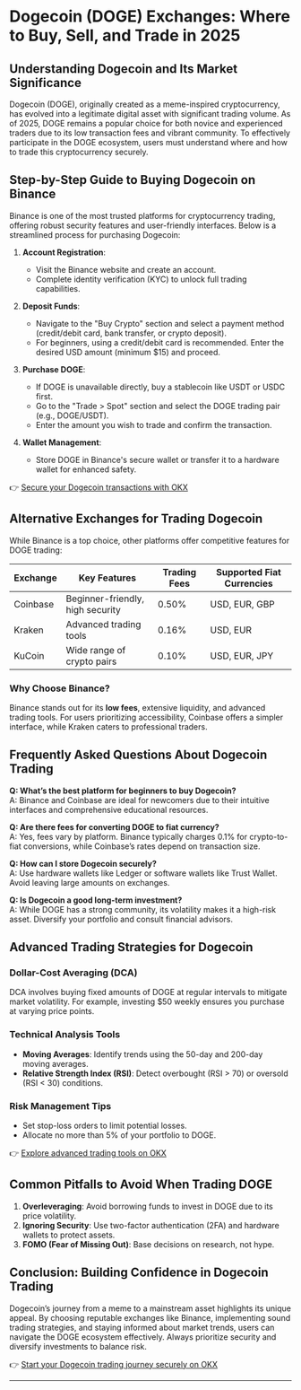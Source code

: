 # Dogecoin (DOGE) Exchanges: Where to Buy, Sell, and Trade in 2025  

## Understanding Dogecoin and Its Market Significance  
Dogecoin (DOGE), originally created as a meme-inspired cryptocurrency, has evolved into a legitimate digital asset with significant trading volume. As of 2025, DOGE remains a popular choice for both novice and experienced traders due to its low transaction fees and vibrant community. To effectively participate in the DOGE ecosystem, users must understand where and how to trade this cryptocurrency securely.  

## Step-by-Step Guide to Buying Dogecoin on Binance  
Binance is one of the most trusted platforms for cryptocurrency trading, offering robust security features and user-friendly interfaces. Below is a streamlined process for purchasing Dogecoin:  

1. **Account Registration**:  
   - Visit the Binance website and create an account.  
   - Complete identity verification (KYC) to unlock full trading capabilities.  

2. **Deposit Funds**:  
   - Navigate to the "Buy Crypto" section and select a payment method (credit/debit card, bank transfer, or crypto deposit).  
   - For beginners, using a credit/debit card is recommended. Enter the desired USD amount (minimum $15) and proceed.  

3. **Purchase DOGE**:  
   - If DOGE is unavailable directly, buy a stablecoin like USDT or USDC first.  
   - Go to the "Trade > Spot" section and select the DOGE trading pair (e.g., DOGE/USDT).  
   - Enter the amount you wish to trade and confirm the transaction.  

4. **Wallet Management**:  
   - Store DOGE in Binance's secure wallet or transfer it to a hardware wallet for enhanced safety.  

👉 [Secure your Dogecoin transactions with OKX](https://bit.ly/okx-bonus)  

## Alternative Exchanges for Trading Dogecoin  
While Binance is a top choice, other platforms offer competitive features for DOGE trading:  

| Exchange         | Key Features                          | Trading Fees | Supported Fiat Currencies |  
|------------------|---------------------------------------|--------------|----------------------------|  
| Coinbase         | Beginner-friendly, high security      | 0.50%        | USD, EUR, GBP              |  
| Kraken           | Advanced trading tools                | 0.16%        | USD, EUR                   |  
| KuCoin           | Wide range of crypto pairs            | 0.10%        | USD, EUR, JPY              |  

### Why Choose Binance?  
Binance stands out for its **low fees**, extensive liquidity, and advanced trading tools. For users prioritizing accessibility, Coinbase offers a simpler interface, while Kraken caters to professional traders.  

## Frequently Asked Questions About Dogecoin Trading  

**Q: What’s the best platform for beginners to buy Dogecoin?**  
A: Binance and Coinbase are ideal for newcomers due to their intuitive interfaces and comprehensive educational resources.  

**Q: Are there fees for converting DOGE to fiat currency?**  
A: Yes, fees vary by platform. Binance typically charges 0.1% for crypto-to-fiat conversions, while Coinbase’s rates depend on transaction size.  

**Q: How can I store Dogecoin securely?**  
A: Use hardware wallets like Ledger or software wallets like Trust Wallet. Avoid leaving large amounts on exchanges.  

**Q: Is Dogecoin a good long-term investment?**  
A: While DOGE has a strong community, its volatility makes it a high-risk asset. Diversify your portfolio and consult financial advisors.  

## Advanced Trading Strategies for Dogecoin  

### Dollar-Cost Averaging (DCA)  
DCA involves buying fixed amounts of DOGE at regular intervals to mitigate market volatility. For example, investing $50 weekly ensures you purchase at varying price points.  

### Technical Analysis Tools  
- **Moving Averages**: Identify trends using the 50-day and 200-day moving averages.  
- **Relative Strength Index (RSI)**: Detect overbought (RSI > 70) or oversold (RSI < 30) conditions.  

### Risk Management Tips  
- Set stop-loss orders to limit potential losses.  
- Allocate no more than 5% of your portfolio to DOGE.  

👉 [Explore advanced trading tools on OKX](https://bit.ly/okx-bonus)  

## Common Pitfalls to Avoid When Trading DOGE  

1. **Overleveraging**: Avoid borrowing funds to invest in DOGE due to its price volatility.  
2. **Ignoring Security**: Use two-factor authentication (2FA) and hardware wallets to protect assets.  
3. **FOMO (Fear of Missing Out)**: Base decisions on research, not hype.  

## Conclusion: Building Confidence in Dogecoin Trading  
Dogecoin’s journey from a meme to a mainstream asset highlights its unique appeal. By choosing reputable exchanges like Binance, implementing sound trading strategies, and staying informed about market trends, users can navigate the DOGE ecosystem effectively. Always prioritize security and diversify investments to balance risk.  

👉 [Start your Dogecoin trading journey securely on OKX](https://bit.ly/okx-bonus)  

---  